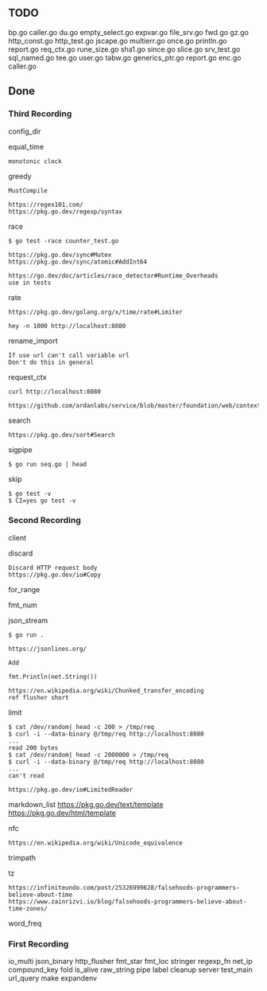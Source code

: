 ## TODO

bp.go
caller.go
du.go
empty_select.go
expvar.go
file_srv.go
fwd.go
gz.go
http_const.go
http_test.go
jscape.go
multierr.go
once.go
println.go
report.go
req_ctx.go
rune_size.go
sha1.go
since.go
slice.go
srv_test.go
sql_named.go
tee.go
user.go
tabw.go
generics_ptr.go
report.go
enc.go
caller.go


## Done

### Third Recording


config_dir

equal_time

    monotonic clock

greedy

    MustCompile

    https://regex101.com/
    https://pkg.go.dev/regexp/syntax

race

    $ go test -race counter_test.go

    https://pkg.go.dev/sync#Mutex
    https://pkg.go.dev/sync/atomic#AddInt64

    https://go.dev/doc/articles/race_detector#Runtime_Overheads
    use in tests

rate

    https://pkg.go.dev/golang.org/x/time/rate#Limiter

    hey -n 1000 http://localhost:8080 

rename_import

    If use url can't call variable url
    Don't do this in general

request_ctx

    curl http://localhost:8080

    https://github.com/ardanlabs/service/blob/master/foundation/web/context.go

search

    https://pkg.go.dev/sort#Search

sigpipe

	$ go run seq.go | head

skip

    $ go test -v
    $ CI=yes go test -v


### Second Recording

client

discard
    
    Discard HTTP request body
    https://pkg.go.dev/io#Copy

for_range

fmt_num

json_stream

    $ go run .

    https://jsonlines.org/

    Add

    fmt.Println(net.String())

    https://en.wikipedia.org/wiki/Chunked_transfer_encoding
    ref flusher short

limit

    $ cat /dev/random| head -c 200 > /tmp/req
    $ curl -i --data-binary @/tmp/req http://localhost:8080 
    ...
    read 200 bytes
    $ cat /dev/random| head -c 2000000 > /tmp/req
    $ curl -i --data-binary @/tmp/req http://localhost:8080
    ...
    can't read

    https://pkg.go.dev/io#LimitedReader

markdown_list
    https://pkg.go.dev/text/template
    https://pkg.go.dev/html/template

nfc

    https://en.wikipedia.org/wiki/Unicode_equivalence

trimpath

tz

    https://infiniteundo.com/post/25326999628/falsehoods-programmers-believe-about-time
    https://www.zainrizvi.io/blog/falsehoods-programmers-believe-about-time-zones/

word_freq



### First Recording

io_multi
json_binary
http_flusher
fmt_star
fmt_loc
stringer
regexp_fn
net_ip
compound_key
fold
is_alive
raw_string
pipe
label
cleanup
server
test_main
url_query
make
expandenv
